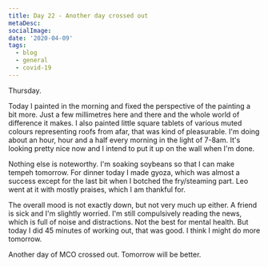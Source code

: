 ```yaml
---
title: Day 22 - Another day crossed out
metaDesc: 
socialImage: 
date: '2020-04-09'
tags:
  - blog
  - general
  - covid-19
---
```


Thursday. 

Today I painted in the morning and fixed the perspective of the painting a bit more. Just a few millimetres here and there and the whole world of difference it makes. I also painted little square tablets of various muted colours representing roofs from afar, that was kind of pleasurable. I'm doing about an hour, hour and a half every morning in the light of 7-8am. It's looking pretty nice now and I intend to put it up on the wall when I'm done. 

Nothing else is noteworthy. I'm soaking soybeans so that I can make tempeh tomorrow. For dinner today I made gyoza, which was almost a success except for the last bit when I botched the fry/steaming part. Leo went at it with mostly praises, which I am thankful for. 

The overall mood is not exactly down, but not very much up either. A friend is sick and I'm slightly worried. I'm still compulsively reading the news, which is full of noise and distractions. Not the best for mental health. But today I did 45 minutes of working out, that was good. I think I might do more tomorrow.   

Another day of MCO crossed out. Tomorrow will be better. 